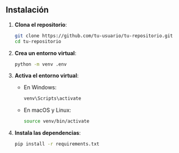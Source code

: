 ## Instalación

1. **Clona el repositorio**:
    ```sh
    git clone https://github.com/tu-usuario/tu-repositorio.git
    cd tu-repositorio
    ```

2. **Crea un entorno virtual**:
    ```sh
    python -m venv .env
    ```

3. **Activa el entorno virtual**:
    - En Windows:
        ```sh
        venv\Scripts\activate
        ```
    - En macOS y Linux:
        ```sh
        source venv/bin/activate
        ```

4. **Instala las dependencias**:
    ```sh
    pip install -r requirements.txt
    ```
